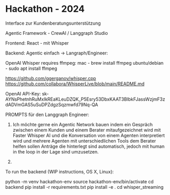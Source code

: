 # Hackathon - 2024

Interface zur Kundenberatungsunterstützung

Agentic Framework - CrewAI / Langgraph Studio


Frontend: React - mit Whisper

Backend: Agentic einfach
-> Langraph/Engineer: 



OpenAI Whisper requires ffmpeg:
	mac - brew install ffmpeg
	ubuntu/debian - sudo apt install ffmpeg

https://github.com/ggerganov/whisper.cpp
https://github.com/collabora/WhisperLive/blob/main/README.md




OpenAI API-Key: sk-AYNsPhetnhRuMxIkREaKLeuDZQK_P5Esry53DbxKAAT3BlbkFJassWzjmF3zdADVmGAS5uSuDPZdgzSqzmwfd79Nq-QA





PROMPTS für den Langgraph Engineer: 

1. Ich möchte gerne ein Agentic Network bauen indem ein Gespräch zwischen einem Kunden und einem Berater mitaufgezeichnet wird mit Faster Whisper AI und die Konversation von einem Agenten interpretiert wird und mehrere Agenten mit unterschiedlichen Tools dem Berater helfen sollen Anträge die hinterlegt sind automatisch, jedoch mit human in the loop in der Lage sind umzusetzen.


2. 




To run the backend (WIP instructions, OS X, Linux):

python -m venv hackathon-env
source hackathon-env/bin/activate
cd backend
pip install -r requirements.txt
pip install -e .
cd whisper_streaming
